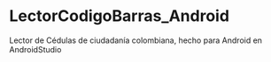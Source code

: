 # LectorCodigoBarras_Android
Lector de Cédulas de ciudadanía colombiana, hecho para Android en AndroidStudio
